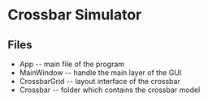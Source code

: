 # Crossbar Simulator

## Files

- App			-- main file of the program
- MainWindow	-- handle the main layer of the GUI
- CrossbarGrid	-- layout interface of the crossbar
- Crossbar		-- folder which contains the crossbar model

